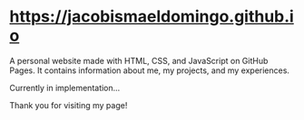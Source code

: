 # https://jacobismaeldomingo.github.io
A personal website made with HTML, CSS, and JavaScript on GitHub Pages.
It contains information about me, my projects, and my experiences.

Currently in implementation...

Thank you for visiting my page!
